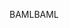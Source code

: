 <span data-ttu-id="e8497-101">BAML</span><span class="sxs-lookup"><span data-stu-id="e8497-101">BAML</span></span>